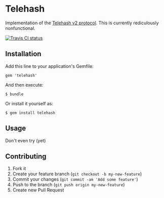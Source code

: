 # Telehash

Implementation of the [Telehash v2 protocol][telehash]. This is 
currently rediculously nonfunctional.

[![Travis CI status][status-img]][status]

## Installation

Add this line to your application's Gemfile:

    gem 'telehash'

And then execute:

    $ bundle

Or install it yourself as:

    $ gem install telehash

## Usage

Don't even try (yet)

## Contributing

1. Fork it
2. Create your feature branch (`git checkout -b my-new-feature`)
3. Commit your changes (`git commit -am 'Add some feature'`)
4. Push to the branch (`git push origin my-new-feature`)
5. Create new Pull Request

[status-img]: https://api.travis-ci.org/dwaite/ruby-telehash.png
[status]:     https://travis-ci.org/dwaite/ruby-telehash
[telehash]:   http://telehash.org
